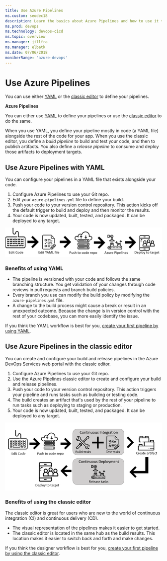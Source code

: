 ```yaml
---
title: Use Azure Pipelines
ms.custom: seodec18
description: Learn the basics about Azure Pipelines and how to use it to automatically build and release code.
ms.prod: devops
ms.technology: devops-cicd
ms.topic: overview
ms.manager: jillfra
ms.manager: elbatk
ms.date: 07/06/2018
monikerRange: 'azure-devops'
---
```

# Use Azure Pipelines

You can use either [YAML](../get-started-yaml.md) or the [classic editor](../get-started-designer.md) to define your pipelines. 

**Azure Pipelines**

You can either use [YAML](../get-started-yaml.md) to define your pipelines or use the [classic editor](../get-started-designer.md) to do the same. 

When you use YAML, you define your pipeline mostly in code (a YAML file) alongside the rest of the code for your app. 
When you use the classic editor, you define a *build pipeline* to build and test your code, and then to publish artifacts. You also define a *release pipeline* to consume and deploy those artifacts to deployment targets.

## Use Azure Pipelines with YAML

You can configure your pipelines in a YAML file that exists alongside your code.

1. Configure Azure Pipelines to use your Git repo.
2. Edit your `azure-pipelines.yml` file to define your build.
3. Push your code to your version control repository. This action kicks off the default trigger to build and deploy and then monitor the results.
4. Your code is now updated, built, tested, and packaged. It can be deployed to any target.

![Pipelines YAML intro image ](../_img/pipelines-image-yaml.png)

### Benefits of using YAML

* The pipeline is versioned with your code and follows the same branching structure. You get validation of your changes through code reviews in pull requests and branch build policies.
* Every branch you use can modify the build policy by modifying the `azure-pipelines.yml` file.
* A change to the build process might cause a break or result in an unexpected outcome. Because the change is in version control with the rest of your codebase, you can more easily identify the issue.

If you think the YAML workflow is best for you, [create your first pipeline by using YAML](../get-started-yaml.md).

## Use Azure Pipelines in the classic editor

You can create and configure your build and release pipelines in the Azure DevOps Services web portal with the classic editor.

1. Configure Azure Pipelines to use your Git repo.
2. Use the Azure Pipelines classic editor to create and configure your build and release pipelines.
3. Push your code to your version control repository. This action triggers your pipeline and runs tasks such as building or testing code.
5. The build creates an artifact that's used by the rest of your pipeline to run tasks such as deploying to staging or production.
6. Your code is now updated, built, tested, and packaged. It can be deployed to any target.

![Pipelines designer intro image](../_img/pipelines-image-designer.png)

     
### Benefits of using the classic editor

The classic editor is great for users who are new to the world of continuous integration (CI) and continuous delivery (CD).

* The visual representation of the pipelines makes it easier to get started. 
* The classic editor is located in the same hub as the build results. This location makes it easier to switch back and forth and make changes.

If you think the designer workflow is best for you, [create your first pipeline by using the classic editor](../get-started-designer.md).
